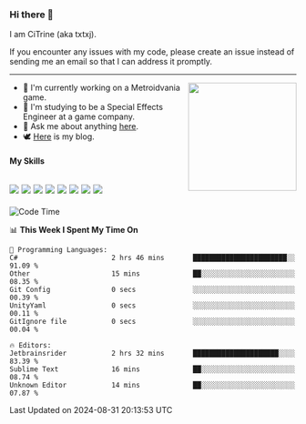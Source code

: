 ### Hi there 👋

I am CiTrine (aka txtxj).

If you encounter any issues with my code, please create an issue instead of sending me an email so that I can address it promptly.

---

<img align="right" height="190" src="http://github-profile-summary-cards.vercel.app/api/cards/stats?username=txtxj&theme=vue">

- 🌱 I'm currently working on a Metroidvania game.
- 📖 I'm studying to be a Special Effects Engineer at a game company.
- 💬 Ask me about anything [here](https://github.com/txtxj/txtxj/issues).
- 🕊️ [Here](https://txtxj.top) is my blog.

#### My Skills

![](https://img.shields.io/badge/Unity-000000?logo=unity&logoColor=fff)
![](https://img.shields.io/badge/C%23-239120?logo=csharp&logoColor=fff)
![](https://img.shields.io/badge/Python-3e74a2?logo=python&logoColor=fff)
![](https://img.shields.io/badge/C++-65318e?logo=cplusplus&logoColor=fff)
![](https://img.shields.io/badge/C-5654a2?logo=c&logoColor=fff)
![](https://img.shields.io/badge/Vue-4FC08D?logo=vuedotjs&logoColor=fff)
![](https://img.shields.io/badge/Blender-f5792a?logo=blender&logoColor=fff)
![](https://img.shields.io/badge/MS%20SQL-cc2927?logo=microsoftsqlserver&logoColor=fff)
---

<!--START_SECTION:waka-->
![Code Time](http://img.shields.io/badge/Code%20Time-1%2C950%20hrs%206%20mins-blue)

📊 **This Week I Spent My Time On** 

```text
💬 Programming Languages: 
C#                       2 hrs 46 mins       ███████████████████████░░   91.09 % 
Other                    15 mins             ██░░░░░░░░░░░░░░░░░░░░░░░   08.35 % 
Git Config               0 secs              ░░░░░░░░░░░░░░░░░░░░░░░░░   00.39 % 
UnityYaml                0 secs              ░░░░░░░░░░░░░░░░░░░░░░░░░   00.11 % 
GitIgnore file           0 secs              ░░░░░░░░░░░░░░░░░░░░░░░░░   00.04 % 

🔥 Editors: 
Jetbrainsrider           2 hrs 32 mins       █████████████████████░░░░   83.39 % 
Sublime Text             16 mins             ██░░░░░░░░░░░░░░░░░░░░░░░   08.74 % 
Unknown Editor           14 mins             ██░░░░░░░░░░░░░░░░░░░░░░░   07.87 % 
```


 Last Updated on 2024-08-31 20:13:53 UTC
<!--END_SECTION:waka-->
